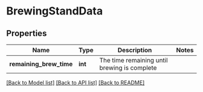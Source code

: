 # BrewingStandData

## Properties
Name | Type | Description | Notes
------------ | ------------- | ------------- | -------------
**remaining_brew_time** | **int** | The time remaining until brewing is complete | 

[[Back to Model list]](../README.md#documentation-for-models) [[Back to API list]](../README.md#documentation-for-api-endpoints) [[Back to README]](../README.md)


